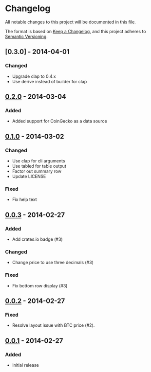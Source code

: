# Changelog

All notable changes to this project will be documented in this file.

The format is based on [Keep a Changelog](https://keepachangelog.com/en/1.1.0/),
and this project adheres to
[Semantic Versioning](https://semver.org/spec/v2.0.0.html).

## [0.3.0] - 2014-04-01

### Changed

- Upgrade clap to 0.4.x
- Use derive instead of builder for clap

## [0.2.0] - 2014-03-04

### Added

- Added support for CoinGecko as a data source

## [0.1.0] - 2014-03-02

### Changed

- Use clap for cli arguments
- Use tabled for table output
- Factor out summary row
- Update LICENSE

### Fixed

- Fix help text

## [0.0.3] - 2014-02-27

### Added

- Add crates.io badge (#3)

### Changed

- Change price to use three decimals (#3)

### Fixed

- Fix bottom row display (#3)

## [0.0.2] - 2014-02-27

### Fixed

- Resolve layout issue with BTC price (#2).

## [0.0.1] - 2014-02-27

### Added

- Initial release

[0.2.0]: https://github.com/shapeshed/wenmoon/compare/v0.1.0...v0.2.0
[0.1.0]: https://github.com/shapeshed/wenmoon/compare/v0.0.3...v0.1.0
[0.0.3]: https://github.com/shapeshed/wenmoon/compare/v0.0.2...v0.0.3
[0.0.2]: https://github.com/shapeshed/wenmoon/compare/v0.0.1...v0.0.2
[0.0.1]: https://github.com/shapeshed/wenmoon/releases/tag/0.0.1
